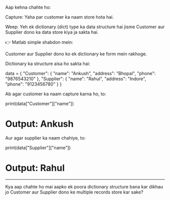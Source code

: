 Aap kehna chahte ho:

Capture: Yaha par customer ka naam store hota hai.

Weep: Yeh ek dictionary (dict) type ka data structure hai jisme Customer aur Supplier dono ka data store kiya ja sakta hai.


👉 Matlab simple shabdon mein:

Customer aur Supplier dono ko ek dictionary ke form mein rakhoge.

Dictionary ka structure aisa ho sakta hai:


data = {
    "Customer": {
        "name": "Ankush",
        "address": "Bhopal",
        "phone": "9876543210"
    },
    "Supplier": {
        "name": "Rahul",
        "address": "Indore",
        "phone": "9123456780"
    }
}

Ab agar customer ka naam capture karna ho, to:

print(data["Customer"]["name"])  
# Output: Ankush

Aur agar supplier ka naam chahiye, to:

print(data["Supplier"]["name"])  
# Output: Rahul


---

Kya aap chahte ho mai aapko ek poora dictionary structure bana kar dikhau jo Customer aur Supplier dono ke multiple records store kar sake?

